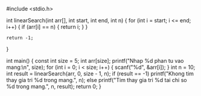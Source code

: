 #include <stdio.h>

int linearSearch(int arr[], int start, int end, int n) {
    for (int i = start; i <= end; i++) {
        if (arr[i] == n) {
            return i;
        }
    }
    
    return -1;
}

int main() {
    const int size = 5;
    int arr[size];
    printf("Nhap %d phan tu vao mang:\n", size);
    for (int i = 0; i < size; i++) {
        scanf("%d", &arr[i]);
    }
    int n = 10;
    int result = linearSearch(arr, 0, size - 1, n);
    if (result == -1)
        printf("Khong tim thay gia tri %d trong mang.", n);
    else
        printf("Tim thay gia tri %d tai chi so %d trong mang.", n, result);
    return 0;
}
